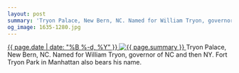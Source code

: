 ```yaml
---
layout: post
summary: 'Tryon Palace, New Bern, NC. Named for William Tryon, governor of NC and then NY. Fort Tryon Park in Manhattan also bears his name.'
og_image: 1635-1280.jpg
---
```


<p>
 <time>
  <a href="/1635">
   {{ page.date | date: "%B %-d, %Y" }}
  </a>
 </time>
 <a href="/1635">
  <img alt="{{ page.summary }}" sizes="(min-width: 700px) 50vw, calc(100vw - 2rem)" src="{{ site.assets_url }}/1635-640.jpg" srcset="{{ site.assets_url }}/1635-320.jpg 320w, {{ site.assets_url }}/1635-640.jpg 640w, {{ site.assets_url }}/1635-960.jpg 960w, {{ site.assets_url }}/1635-1280.jpg 1280w"/>
 </a>
 <span>
  Tryon Palace, New Bern, NC. Named for William Tryon, governor of NC and then NY. Fort Tryon Park in Manhattan also bears his name.
 </span>
</p>

